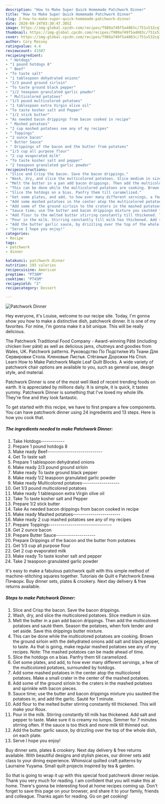 ```yaml
---
description: "How to Make Super Quick Homemade Patchwork Dinner"
title: "How to Make Super Quick Homemade Patchwork Dinner"
slug: 2-how-to-make-super-quick-homemade-patchwork-dinner
date: 2020-09-24T03:30:47.305Z
image: https://img-global.cpcdn.com/recipes/f989a749f5a4083c/751x532cq70/patchwork-dinner-recipe-main-photo.jpg
thumbnail: https://img-global.cpcdn.com/recipes/f989a749f5a4083c/751x532cq70/patchwork-dinner-recipe-main-photo.jpg
cover: https://img-global.cpcdn.com/recipes/f989a749f5a4083c/751x532cq70/patchwork-dinner-recipe-main-photo.jpg
author: Cory Massey
ratingvalue: 4.4
reviewcount: 41507
recipeingredient:
- " Hotdogs"
- "1 pound hotdogs 8"
- " Beef"
- "To taste salt"
- "1 tablespoon dehydrated onions"
- "2/3 pound ground sirloin"
- "To taste ground black pepper"
- "1/2 teaspoon granulated garlic powder"
- " Multicolored potatoes"
- "1/3 pound multicolored potatoes"
- "1 tablespoon extra Virgin olive oil"
- "To taste kosher salt and Pepper"
- "1/2 stick butter"
- "As needed bacon drippings from bacon cooked in recipe"
- " Mashed potatoes"
- "2 cup mashed potatoes see any of my recipes"
- " Toppings"
- "2 ounce bacon"
- " Butter Sauce"
- " Drippings of the bacon and the butter from potatoes"
- "1/3 cup all purpose flour"
- "2 cup evaporated milk"
- "To taste kosher salt and pepper"
- "2 teaspoon granulated garlic powder"
recipeinstructions:
- "Slice and Crisp the bacon. Save the bacon drippings."
- "Wash, dry, and slice the multicolored potatoes. Slice medium in size."
- "Melt the butter in a pan add bacon drippings. Then add the multicolored potatoes and sauté them. Season the potatoes, when fork tender and set aside. Save this drippings butter mixture."
- "This can be done while the multicolored potatoes are cooking. Brown the ground sirloin with the dehydrated onions add salt and black pepper, to taste. As that is going, make regular mashed potatoes see any of my recipes. Note: The mashed potatoes can be made ahead of time."
- "Slice the hotdogs on a bias. Panfry them till caramelized."
- "Get some plates, and add, to how ever many different servings, a few of the multicolored potatoes, surrounded by hotdogs."
- "Add some mashed potatoes in the center atop the multicolored potatoes. Make a small crater in the center of the mashed potatoes."
- "Add some of the ground sirloin to the craters in the mashed potatoes and sprinkle with bacon pieces."
- "Sauce time; use the butter and bacon drippings mixture you sautéed the potatoes in, and add the garlic. Sauté for 1 minute."
- "Add flour to the melted butter stirring constantly till thickened. This will make your Roux."
- "Pour in the milk. Stirring constantly till milk has thickened. Add salt and pepper to taste. Make sure it is creamy no lumps. Simmer for 7 minutes stirring often. If the sauce is too thick and more milk till thinned out."
- "Add the butter garlic sauce, by drizzling over the top of the whole dish, on each plate."
- "Serve I hope you enjoy!"
categories:
- Recipe
tags:
- patchwork
- dinner

katakunci: patchwork dinner 
nutrition: 193 calories
recipecuisine: American
preptime: "PT36M"
cooktime: "PT45M"
recipeyield: "2"
recipecategory: Dessert

---
```



![Patchwork Dinner](https://img-global.cpcdn.com/recipes/f989a749f5a4083c/751x532cq70/patchwork-dinner-recipe-main-photo.jpg)

Hey everyone, it's Louise, welcome to our recipe site. Today, I'm gonna show you how to make a distinctive dish, patchwork dinner. It is one of my favorites. For mine, I'm gonna make it a bit unique. This will be really delicious.

The Patchwork Traditional Food Company - Award-winning Pâté (including chicken liver pâté) as well as delicious jams, chutneys and goodies from Wales, UK. Patchwork patterns. Руководство По Подстилке Из Ткани Для Сервировки Стола. Кленовые Листья. Стёганые Дорожки На Стол. Learn How to Make Patchwork Maple Leaf Quilt Blocks. A wide variety of patchwork chair options are available to you, such as general use, design style, and material.

Patchwork Dinner is one of the most well liked of recent trending foods on earth. It is appreciated by millions daily. It is simple, it is quick, it tastes yummy. Patchwork Dinner is something that I've loved my whole life. They're fine and they look fantastic.


To get started with this recipe, we have to first prepare a few components. You can have patchwork dinner using 24 ingredients and 13 steps. Here is how you cook that.

<!--inarticleads1-->

##### The ingredients needed to make Patchwork Dinner:

1. Take  Hotdogs------------
1. Prepare 1 pound hotdogs 8
1. Make ready  Beef----------------------------
1. Get To taste salt
1. Prepare 1 tablespoon dehydrated onions
1. Make ready 2/3 pound ground sirloin
1. Make ready To taste ground black pepper
1. Make ready 1/2 teaspoon granulated garlic powder
1. Make ready  Multicolored potatoes-------------------
1. Get 1/3 pound multicolored potatoes
1. Make ready 1 tablespoon extra Virgin olive oil
1. Take To taste kosher salt and Pepper
1. Prepare 1/2 stick butter
1. Take As needed bacon drippings from bacon cooked in recipe
1. Make ready  Mashed potatoes------------------------
1. Make ready 2 cup mashed potatoes see any of my recipes
1. Prepare  Toppings--------------------------------
1. Get 2 ounce bacon
1. Prepare  Butter Sauce--------------------
1. Prepare  Drippings of the bacon and the butter from potatoes
1. Get 1/3 cup all purpose flour
1. Get 2 cup evaporated milk
1. Make ready To taste kosher salt and pepper
1. Take 2 teaspoon granulated garlic powder


It&#39;s easy to make a fabulous patchwork quilt with this simple method of machine-stitching squares together. Tutoriais de Quilt e Patchwork Елена Пэчворк. Buy dinner sets, plates &amp; crookery. Next day delivery &amp; free returns available. 

<!--inarticleads2-->

##### Steps to make Patchwork Dinner:

1. Slice and Crisp the bacon. Save the bacon drippings.
1. Wash, dry, and slice the multicolored potatoes. Slice medium in size.
1. Melt the butter in a pan add bacon drippings. Then add the multicolored potatoes and sauté them. Season the potatoes, when fork tender and set aside. Save this drippings butter mixture.
1. This can be done while the multicolored potatoes are cooking. Brown the ground sirloin with the dehydrated onions add salt and black pepper, to taste. As that is going, make regular mashed potatoes see any of my recipes. Note: The mashed potatoes can be made ahead of time.
1. Slice the hotdogs on a bias. Panfry them till caramelized.
1. Get some plates, and add, to how ever many different servings, a few of the multicolored potatoes, surrounded by hotdogs.
1. Add some mashed potatoes in the center atop the multicolored potatoes. Make a small crater in the center of the mashed potatoes.
1. Add some of the ground sirloin to the craters in the mashed potatoes and sprinkle with bacon pieces.
1. Sauce time; use the butter and bacon drippings mixture you sautéed the potatoes in, and add the garlic. Sauté for 1 minute.
1. Add flour to the melted butter stirring constantly till thickened. This will make your Roux.
1. Pour in the milk. Stirring constantly till milk has thickened. Add salt and pepper to taste. Make sure it is creamy no lumps. Simmer for 7 minutes stirring often. If the sauce is too thick and more milk till thinned out.
1. Add the butter garlic sauce, by drizzling over the top of the whole dish, on each plate.
1. Serve I hope you enjoy!


Buy dinner sets, plates &amp; crookery. Next day delivery &amp; free returns available. With beautiful designs and stylish pieces, our dinner sets add class to your dining experience. Whimsical quilted craft patterns by Laurraine Yuyama. Small quilt projects inspired by tea &amp; garden. 

So that is going to wrap it up with this special food patchwork dinner recipe. Thank you very much for reading. I am confident that you will make this at home. There's gonna be interesting food at home recipes coming up. Don't forget to save this page on your browser, and share it to your family, friends and colleague. Thanks again for reading. Go on get cooking!
